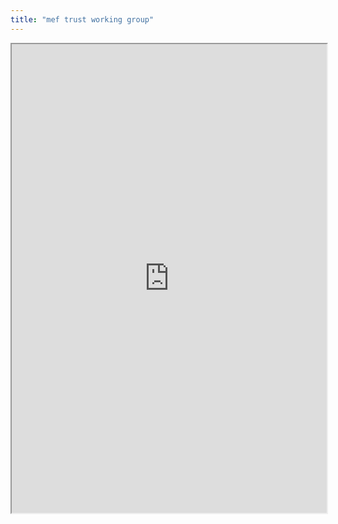 ```yaml
---
title: "mef trust working group"
---
```




<iframe height="750" width="100%" src="https://ewelton.github.io/ktest/wiki.html#mef%20trust%20working%20group"></iframe>
